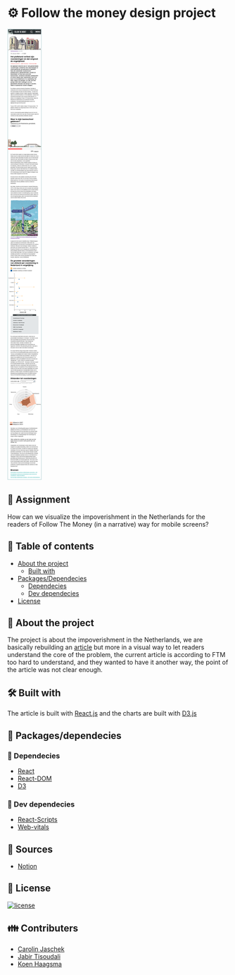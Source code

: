 # ⚙ Follow the money design project

![Image of full mobile article](./screenshot2.png)

## 📂 Assignment
How can we visualize the impoverishment in the Netherlands for the readers of Follow The Money (in a narrative) way for mobile screens?

## 🧾 Table of contents
-   [About the project](##About-the-project)
      * [Built with](###Built-with)
-   [Packages/Dependecies](##Packages/dependecies)
      * [Dependecies](##Dependecies)
      * [Dev dependecies](##Dev-dependecies)
-   [License](##License)

## 📖 About the project
The project is about the impoverishment in the Netherlands, we are basically rebuilding an [article](https://www.ftm.nl/artikelen/verschraling-platteland?share=IRv4FP8SPRRDJmysxbzVmmmSMXMoT%2Ff5%2B0mXIgKyqDIQSq8iB%2F%2BMT5b9oBqtJH0%3D&utm_medium=social&utm_campaign=sharebuttonleden&utm_source=linkbutton) but more in a visual way to let readers understand the core of the problem, the current article is according to FTM too hard to understand, and they wanted to have it another way, the point of the article was not clear enough.

## 🛠 Built with
The article is built with [React.js](https://reactjs.org/d) and the charts are built with [D3.js](https://d3js.org/)

## 🧰 Packages/dependecies

### 🧱 Dependecies
- [React](https://reactjs.org/)
- [React-DOM](https://reactjs.org/docs/react-dom.html)
- [D3](https://d3js.org/)
### 🧱 Dev dependecies
- [React-Scripts](https://www.npmjs.com/package/react-scripts)
- [Web-vitals](https://www.npmjs.com/package/web-vitals)

## 📑 Sources
- [Notion](https://busy-flame-a4b.notion.site/Information-Design-Project-Follow-The-Money-Groep-2-caeef139141f4df2bccffa3c435ab2a3)

## 🔖 License
[![license](https://img.shields.io/github/license/DAVFoundation/captain-n3m0.svg?style=flat-square)]()

## 👪 Contributers
- [Carolin Jaschek]()
- [Jabir Tisoudali](https://github.com/jabirtisou)
- [Koen Haagsma](https://github.com/KoenHaagsma)
